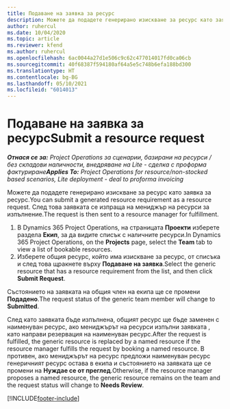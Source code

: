 ```yaml
---
title: Подаване на заявка за ресурс
description: Можете да подадете генерирано изискване за ресурс като заявка за ресурс. След това заявката се изпраща на мениджър на ресурси за изпълнение.
author: ruhercul
ms.date: 10/04/2020
ms.topic: article
ms.reviewer: kfend
ms.author: ruhercul
ms.openlocfilehash: 6ac0044a27d1e506c9c62c477014017fd0ca06cb
ms.sourcegitcommit: 40f68387f594180af64a5e5c748b6efa188bd300
ms.translationtype: HT
ms.contentlocale: bg-BG
ms.lasthandoff: 05/10/2021
ms.locfileid: "6014013"
---
```

# <a name="submit-a-resource-request"></a><span data-ttu-id="95420-104">Подаване на заявка за ресурс</span><span class="sxs-lookup"><span data-stu-id="95420-104">Submit a resource request</span></span>

<span data-ttu-id="95420-105">_**Отнася се за:** Project Operations за сценарии, базирани на ресурси / без складови наличности, внедряване на Lite - сделка с проформа фактуриране_</span><span class="sxs-lookup"><span data-stu-id="95420-105">_**Applies To:** Project Operations for resource/non-stocked based scenarios, Lite deployment - deal to proforma invoicing_</span></span>

<span data-ttu-id="95420-106">Можете да подадете генерирано изискване за ресурс като заявка за ресурс.</span><span class="sxs-lookup"><span data-stu-id="95420-106">You can submit a generated resource requirement as a resource request.</span></span> <span data-ttu-id="95420-107">След това заявката се изпраща на мениджър на ресурси за изпълнение.</span><span class="sxs-lookup"><span data-stu-id="95420-107">The request is then sent to a resource manager for fulfillment.</span></span>

1. <span data-ttu-id="95420-108">В Dynamics 365 Project Operations, на страницата **Проекти** изберете раздела **Екип**, за да видите списък с наличните ресурси.</span><span class="sxs-lookup"><span data-stu-id="95420-108">In Dynamics 365 Project Operations, on the **Projects** page, select the **Team** tab to view a list of bookable resources.</span></span> 
2. <span data-ttu-id="95420-109">Изберете общия ресурс, който има изискване за ресурс, от списъка и след това щракнете върху **Подаване на заявка**.</span><span class="sxs-lookup"><span data-stu-id="95420-109">Select the generic resource that has a resource requirement from the list, and then click **Submit Request**.</span></span>

<span data-ttu-id="95420-110">Състоянието на заявката на общия член на екипа ще се промени **Подадено**.</span><span class="sxs-lookup"><span data-stu-id="95420-110">The request status of the generic team member will change to **Submitted**.</span></span>

<span data-ttu-id="95420-111">След като заявката бъде изпълнена, общият ресурс ще бъде заменен с наименуван ресурс, ако мениджърът на ресурси изпълни заявката , като направи резервация на наименуван ресурс.</span><span class="sxs-lookup"><span data-stu-id="95420-111">After the request is fulfilled, the generic resource is replaced by a named resource if the resource manager fulfills the request by booking a named resource.</span></span> <span data-ttu-id="95420-112">В противен, ако мениджърът на ресурс предложи наименуван ресурс генеричният ресурс остава в екипа и състоянието на заявката ще се промени на **Нуждае се от преглед**.</span><span class="sxs-lookup"><span data-stu-id="95420-112">Otherwise, if the resource manager proposes a named resource, the generic resource remains on the team and the request status will change to **Needs Review**.</span></span>


[!INCLUDE[footer-include](../includes/footer-banner.md)]